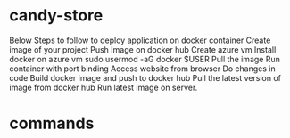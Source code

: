 # candy-store
Below Steps to follow to deploy application on docker container
Create image of your project
Push Image on docker hub
Create azure vm
Install docker on azure vm
sudo usermod -aG docker $USER
Pull the image
Run container with port binding
Access website from browser
Do changes in code
Build docker image and push to docker hub
Pull the latest version of image from docker hub
Run latest image on server.

# commands
